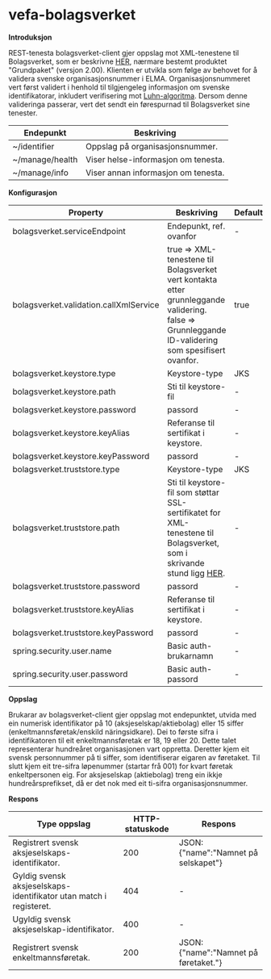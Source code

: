 # vefa-bolagsverket
**Introduksjon**

REST-tenesta bolagsverket-client gjer oppslag mot XML-tenestene til Bolagsverket, som er beskrivne [HER](http://bolagsverket.se/be/sok/xml), nærmare bestemt produktet "Grundpaket" (versjon 2.00).
Klienten er utvikla som følge av behovet for å validera svenske organisasjonsnummer i ELMA. 
Organisasjonsnummeret vert først validert i henhold til tilgjengeleg informasjon om svenske identifikatorar, inkludert verifisering mot [Luhn-algoritma](https://sv.wikipedia.org/wiki/Luhn-algoritmen). 
Dersom denne valideringa passerar, vert det sendt ein førespurnad til Bolagsverket sine tenester.

Endepunkt | Beskriving
--------- | ---------------
~/identifier | Oppslag på organisasjonsnummer.
~/manage/health | Viser helse-informasjon om tenesta.
~/manage/info | Viser annan informasjon om tenesta.

**Konfigurasjon**

Property | Beskriving | Default
-------- | ---------- | -------
bolagsverket.serviceEndpoint | Endepunkt, ref. ovanfor | -
bolagsverket.validation.callXmlService | true => XML-tenestene til Bolagsverket vert kontakta etter grunnleggande validering. false => Grunnleggande ID-validering som spesifisert ovanfor. | true
bolagsverket.keystore.type | Keystore-type | JKS
bolagsverket.keystore.path | Sti til keystore-fil | -
bolagsverket.keystore.password | passord | -
bolagsverket.keystore.keyAlias | Referanse til sertifikat i keystore. | -
bolagsverket.keystore.keyPassword | passord	 | -
bolagsverket.truststore.type | Keystore-type | JKS
bolagsverket.truststore.path | Sti til keystore-fil som støttar SSL-sertifikatet for XML-tenestene til Bolagsverket, som i skrivande stund ligg [HER](https://repository.trust.teliasonera.com/teliasonerarootcav1.cer). | -
bolagsverket.truststore.password | passord | -
bolagsverket.truststore.keyAlias | Referanse til sertifikat i keystore. | -
bolagsverket.truststore.keyPassword	| passord | -
spring.security.user.name | Basic auth-brukarnamn | -
spring.security.user.password | Basic auth-passord | -

**Oppslag**

Brukarar av bolagsverket-client gjer oppslag mot endepunktet, utvida med ein numerisk identifikator på 10 (aksjeselskap/aktiebolag) eller 15 siffer (enkeltmannsføretak/enskild näringsidkare). Dei to første sifra i identifikatoren til eit enkeltmannsføretak er 18, 19 eller 20. Dette talet representerar hundreåret organisasjonen vart oppretta. Deretter kjem eit svensk personnummer på ti siffer, som identifiserar eigaren av føretaket. Til slutt kjem eit tre-sifra løpenummer (startar frå 001) for kvart føretak enkeltpersonen eig. For aksjeselskap (aktiebolag) treng ein ikkje hundreårsprefikset, då er det nok med eit ti-sifra organisasjonsnummer.

**Respons**

Type oppslag | HTTP-statuskode | Respons 
------------ | --------------- |--------
Registrert svensk aksjeselskaps-identifikator. | 200 | JSON: {"name":"Namnet på selskapet"} 
Gyldig svensk aksjeselskaps-identifikator utan match i registeret. | 404 | - 
Ugyldig svensk aksjeselskap-identifikator. | 400 | - 
Registrert svensk enkeltmannsføretak. | 200 | JSON: {"name":"Namnet på føretaket."}

